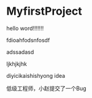 # MyfirstProject
hello word!!!!!!!


fdioahfodsnfosdf



adssadasd




ljkhjkjhk



diyicikaishishyong idea

低级工程师，小赵提交了一个Bug
